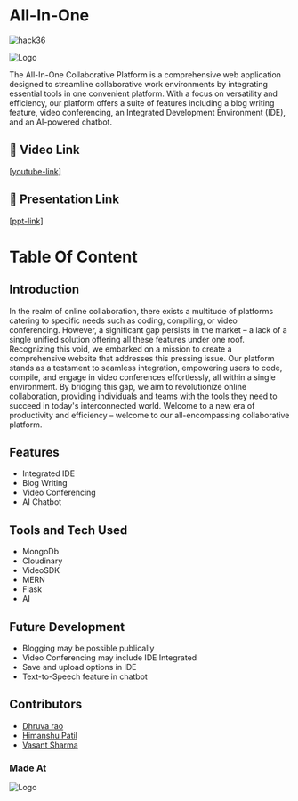 #   All-In-One 





![hack36](https://i.postimg.cc/FFwvfkGk/built-at-hack36.png)

![Logo](https://media1.giphy.com/media/v1.Y2lkPTc5MGI3NjExMXdqazloMXQxZjIzb200bmt6ODkyYnlkZDluZDFmMm0xaXczMnEwZiZlcD12MV9pbnRlcm5hbF9naWZfYnlfaWQmY3Q9Zw/U4FkC2VqpeNRHjTDQ5/giphy.gif)

The All-In-One Collaborative Platform is a comprehensive web application designed to streamline collaborative work environments by integrating essential tools in one convenient platform. With a focus on versatility and efficiency, our platform offers a suite of features including a blog writing feature, video conferencing, an Integrated Development Environment (IDE), and an AI-powered chatbot.
## 🔗 Video Link
[[youtube-link]](https://www.youtube.com/watch?v=1RUjIwE0cqE)
## 🔗 Presentation Link
[[ppt-link]](https://docs.google.com/presentation/d/164_DMuGW4aTF4Sqq85QqpyaYzjxeCdUi/edit?usp=sharing&ouid=105477474798579310326&rtpof=true&sd=true)



# Table Of Content

## Introduction

In the realm of online collaboration, there exists a multitude of platforms catering to specific needs such as coding, compiling, or video conferencing. However, a significant gap persists in the market – a lack of a single unified solution offering all these features under one roof. Recognizing this void, we embarked on a mission to create a comprehensive website that addresses this pressing issue. Our platform stands as a testament to seamless integration, empowering users to code, compile, and engage in video conferences effortlessly, all within a single environment. By bridging this gap, we aim to revolutionize online collaboration, providing individuals and teams with the tools they need to succeed in today's interconnected world. Welcome to a new era of productivity and efficiency – welcome to our all-encompassing collaborative platform.


## Features

- Integrated IDE
- Blog Writing
- Video Conferencing
- AI Chatbot

## Tools and Tech Used

- MongoDb
- Cloudinary
- VideoSDK
- MERN
- Flask
- AI

## Future Development

- Blogging may be possible publically
- Video Conferencing may include IDE Integrated
- Save and upload options in IDE
- Text-to-Speech feature in chatbot








## Contributors

- [Dhruva rao](https://github.com/DhruvaRao10/All_in_one_Collab)
- [Himanshu Patil](https://github.com/HimanshuPatil2003)
- [Vasant Sharma](https://github.com/sharmavasant)



### Made At

![Logo](https://i.postimg.cc/FFwvfkGk/built-at-hack36.png)

